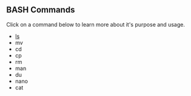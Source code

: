 ## BASH Commands

Click on a command below to learn more about it's purpose and usage.

* [ls](ls.md)
* mv
* cd
* cp
* rm
* man
* du
* nano
* cat
